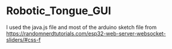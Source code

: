 # Robotic_Tongue_GUI

I used the java.js file and most of the arduino sketch file from https://randomnerdtutorials.com/esp32-web-server-websocket-sliders/#css-f
